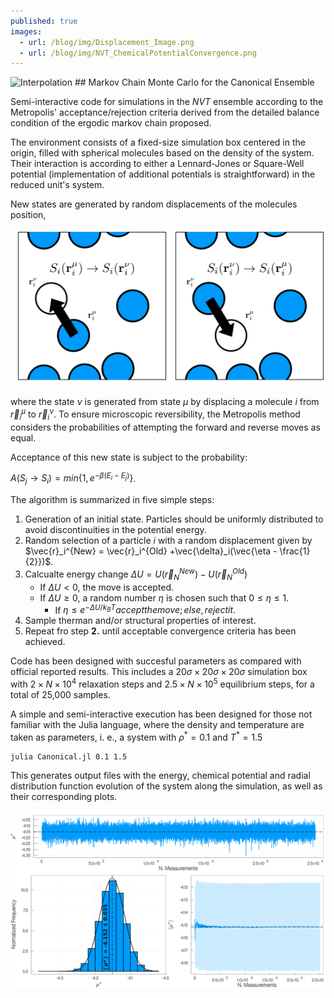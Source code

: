 ```yaml
---
published: true
images:
  - url: /blog/img/Displacement_Image.png
  - url: /blog/img/NVT_ChemicalPotentialConvergence.png
---
```

<style TYPE="text/css">
code.has-jax {font: inherit; font-size: 100%; background: inherit; border: inherit;}
</style>
<script type="text/x-mathjax-config">
MathJax.Hub.Config({
    tex2jax: {
        inlineMath: [['$','$'], ['\\(','\\)']],
        skipTags: ['script', 'noscript', 'style', 'textarea', 'pre'] // removed 'code' entry
    }
});
MathJax.Hub.Queue(function() {
    var all = MathJax.Hub.getAllJax(), i;
    for(i = 0; i < all.length; i += 1) {
        all[i].SourceElement().parentNode.className += ' has-jax';
    }
});
</script>
<script type="text/javascript" src="https://cdnjs.cloudflare.com/ajax/libs/mathjax/2.7.4/MathJax.js?config=TeX-AMS_HTML-full"></script>

<img alt="Interpolation" src="/blog/img/NVT_ChemicalPotentialConvergence.png"> 
## Markov Chain Monte Carlo for the Canonical Ensemble

Semi-interactive code for simulations in the *NVT* ensemble according to the Metropolis' acceptance/rejection criteria derived from the detailed balance condition of the ergodic markov chain proposed.

The environment consists of a fixed-size simulation box centered in the origin, filled with spherical molecules based on the density of the system. Their interaction is according to either a Lennard-Jones or Square-Well potential (implementation of additional potentials is straightforward) in the reduced unit's system.

New states are generated by random displacements of the molecules position, 

![Displacement](/img/Displacement_Image.png)

where the state $\nu$ is generated from state $\mu$ by displacing a molecule $i$ from $\vec{r}_i^\mu$ to $\vec{r}_i^\nu$. To ensure microscopic reversibility, the Metropolis method considers the probabilities of attempting the forward and reverse moves as equal.

Acceptance of this new state is subject to the probability:

$A(S_j \rightarrow S_i) = min\{1, e^{-\beta(E_i - E_j)}\}$.

The algorithm is summarized in five simple steps:

1. Generation of an initial state. Particles should be uniformly distributed to avoid discontinuities in the potential energy.
2. Random selection of a particle $i$ with a random displacement given by $\vec{r}_i^{New} = \vec{r}_i^{Old} +\vec{\delta}_i(\vec{\eta - \frac{1}{2}})$.
3. Calcualte energy change $\Delta U = U(\vec{r}_N^{New}) - U(\vec{r}_N^{Old})$
    * If $\Delta U < 0$, the move is accepted.
    * If $\Delta U \geq 0$, a random number $\eta$ is chosen such that $0 \leq \eta \leq 1$.
        * If $\eta \leq e^{-\Delta U /k_BT} accept the move; else, reject it.$
4. Sample therman and/or structural properties of interest.
5. Repeat fro step **2.** until acceptable convergence criteria has been achieved.

Code has been designed with succesful parameters as compared with official reported results. This includes a $20\sigma \times 20\sigma \times 20 \sigma$ simulation box with $2 \times N \times 10^4$ relaxation steps and $2.5 \times N \times 10^5$ equilibrium steps, for a total of 25,000 samples.

A simple and semi-interactive execution has been designed for those not familiar with the Julia language, where the density and temperature are taken as parameters, i. e., a system with $\rho^* = 0.1$ and $T^* = 1.5$

    julia Canonical.jl 0.1 1.5

This generates output files with the energy, chemical potential and radial distribution function evolution of the system along the simulation, as well as their corresponding plots.

![Displacement](/img/NVT_ChemicalPotentialConvergence.png)
